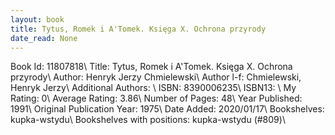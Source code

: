 ```yaml
---
layout: book
title: Tytus, Romek i A'Tomek. Księga X. Ochrona przyrody
date_read: None
---
```


Book Id: 11807818\ 
Title: Tytus, Romek i A'Tomek. Księga X. Ochrona przyrody\ 
Author: Henryk Jerzy Chmielewski\ 
Author l-f: Chmielewski, Henryk Jerzy\ 
Additional Authors: \ 
ISBN: 8390006235\ 
ISBN13: \ 
My Rating: 0\ 
Average Rating: 3.86\ 
Number of Pages: 48\ 
Year Published: 1991\ 
Original Publication Year: 1975\ 
Date Added: 2020/01/17\ 
Bookshelves: kupka-wstydu\ 
Bookshelves with positions: kupka-wstydu (#809)\ 

